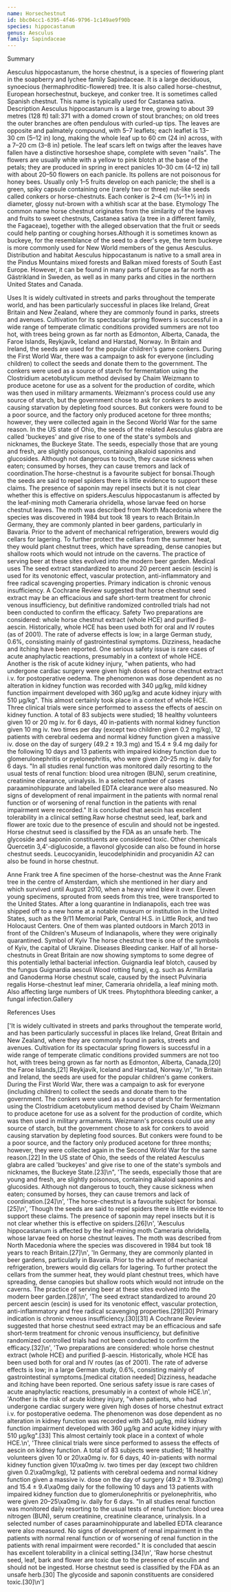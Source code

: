 ```yaml
---
name: Horsechestnut
id: bbc04cc1-6395-4f46-9796-1c149ae9f90b
species: hippocastanum
genus: Aesculus
family: Sapindaceae
---
```

Summary



Aesculus hippocastanum, the horse chestnut, is a species of flowering plant in the soapberry and lychee family Sapindaceae. It is a large deciduous, synoecious (hermaphroditic-flowered) tree. It is also called horse-chestnut, European horsechestnut, buckeye, and conker tree. It is sometimes called Spanish chestnut. This name is typically used for Castanea sativa.
Description
Aesculus hippocastanum is a large tree, growing to about 39 metres (128 ft) tall: 371  with a domed crown of stout branches; on old trees the outer branches are often pendulous with curled-up tips. The leaves are opposite and palmately compound, with 5–7 leaflets; each leaflet is 13–30 cm (5–12 in) long, making the whole leaf up to 60 cm (24 in) across, with a 7–20 cm (3–8 in) petiole. The leaf scars left on twigs after the leaves have fallen have a distinctive horseshoe shape, complete with seven "nails". The flowers are usually white with a yellow to pink blotch at the base of the petals; they are produced in spring in erect panicles 10–30 cm (4–12 in) tall with about 20–50 flowers on each panicle. Its pollens are not poisonous for honey bees. Usually only 1–5 fruits develop on each panicle; the shell is a green, spiky capsule containing one (rarely two or three) nut-like seeds called conkers or horse-chestnuts. Each conker is 2–4 cm (3⁄4–1+1⁄2 in) in diameter, glossy nut-brown with a whitish scar at the base.
Etymology
The common name horse chestnut originates from the similarity of the leaves and fruits to sweet chestnuts, Castanea sativa (a tree in a different family, the Fagaceae), together with the alleged observation that the fruit or seeds could help panting or coughing horses.Although it is sometimes known as buckeye, for the resemblance of the seed to a deer's eye, the term buckeye is more commonly used for New World members of the genus Aesculus.
Distribution and habitat
Aesculus hippocastanum is native to a small area in the Pindus Mountains mixed forests and Balkan mixed forests of South East Europe. However, it can be found in many parts of Europe as far north as Gästrikland in Sweden, as well as in many parks and cities in the northern United States and Canada.

Uses
It is widely cultivated in streets and parks throughout the temperate world, and has been particularly successful in places like Ireland, Great Britain and New Zealand, where they are commonly found in parks, streets and avenues. Cultivation for its spectacular spring flowers is successful in a wide range of temperate climatic conditions provided summers are not too hot, with trees being grown as far north as Edmonton, Alberta, Canada, the Faroe Islands, Reykjavík, Iceland and Harstad, Norway.
In Britain and Ireland, the seeds are used for the popular children's game conkers. During the First World War, there was a campaign to ask for everyone (including children) to collect the seeds and donate them to the government. The conkers were used as a source of starch for fermentation using the Clostridium acetobutylicum method devised by Chaim Weizmann to produce acetone for use as a solvent for the production of cordite, which was then used in military armaments. Weizmann's process could use any source of starch, but the government chose to ask for conkers to avoid causing starvation by depleting food sources. But conkers were found to be a poor source, and the factory only produced acetone for three months; however, they were collected again in the Second World War for the same reason.  In the US state of Ohio, the seeds of the related Aesculus glabra are called 'buckeyes' and give rise to one of the state's symbols and nicknames, the Buckeye State.
The seeds, especially those that are young and fresh, are slightly poisonous, containing alkaloid saponins and glucosides. Although not dangerous to touch, they cause sickness when eaten; consumed by horses, they can cause tremors and lack of coordination.The horse-chestnut is a favourite subject for bonsai.Though the seeds are said to repel spiders there is little evidence to support these claims. The presence of saponin may repel insects but it is not clear whether this is effective on spiders.Aesculus hippocastanum is affected by the leaf-mining moth Cameraria ohridella, whose larvae feed on horse chestnut leaves. The moth was described from North Macedonia where the species was discovered in 1984 but took 18 years to reach Britain.In Germany, they are commonly planted in beer gardens, particularly in Bavaria. Prior to the advent of mechanical refrigeration, brewers would dig cellars for lagering. To further protect the cellars from the summer heat, they would plant chestnut trees, which have spreading, dense canopies but shallow roots which would not intrude on the caverns. The practice of serving beer at these sites evolved into the modern beer garden.
Medical uses
The seed extract standardized to around 20 percent aescin (escin) is used for its venotonic effect, vascular protection, anti-inflammatory and free radical scavenging properties. Primary indication is chronic venous insufficiency. A Cochrane Review suggested that horse chestnut seed extract may be an efficacious and safe short-term treatment for chronic venous insufficiency, but definitive randomized controlled trials had not been conducted to confirm the efficacy.
Safety
Two preparations are considered: whole horse chestnut extract (whole HCE) and purified β-aescin. Historically, whole HCE has been used both for oral and IV routes (as of 2001). The rate of adverse effects is low; in a large German study, 0.6%, consisting mainly of gastrointestinal symptoms. Dizziness, headache and itching have been reported. One serious safety issue is rare cases of acute anaphylactic reactions, presumably in a context of whole HCE.
Another is the risk of acute kidney injury, "when patients, who had undergone cardiac surgery were given high doses of horse chestnut extract i.v. for postoperative oedema. The phenomenon was dose dependent as no alteration in kidney function was recorded with 340 μg/kg, mild kidney function impairment developed with 360 μg/kg and acute kidney injury with 510 μg/kg". This almost certainly took place in a context of whole HCE.
Three clinical trials were since performed to assess the effects of aescin on kidney function. A total of 83 subjects were studied; 18 healthy volunteers given 10 or 20 mg iv. for 6 days, 40 in-patients with normal kidney function given 10 mg iv. two times per day (except two children given 0.2 mg/kg), 12 patients with cerebral oedema and normal kidney function given a massive iv. dose on the day of surgery (49.2 ± 19.3 mg) and 15.4 ± 9.4 mg daily for the following 10 days and 13 patients with impaired kidney function due to glomerulonephritis or pyelonephritis, who were given 20–25 mg iv. daily for 6 days. "In all studies renal function was monitored daily resorting to the usual tests of renal function: blood urea nitrogen (BUN), serum creatinine, creatinine clearance, urinalysis. In a selected number of cases paraaminohippurate and labelled EDTA clearance were also measured. No signs of development of renal impairment in the patients with normal renal function or of worsening of renal function in the patients with renal impairment were recorded." It is concluded that aescin has excellent tolerability in a clinical setting.Raw horse chestnut seed, leaf, bark and flower are toxic due to the presence of esculin and should not be ingested. Horse chestnut seed is classified by the FDA as an unsafe herb. The glycoside and saponin constituents are considered toxic.
Other chemicals
Quercetin 3,4'-diglucoside, a flavonol glycoside can also be found in horse chestnut seeds. Leucocyanidin, leucodelphinidin and procyanidin A2 can also be found in horse chestnut.

Anne Frank tree
A fine specimen of the horse-chestnut was the Anne Frank tree in the centre of Amsterdam, which she mentioned in her diary and which survived until August 2010, when a heavy wind blew it over. Eleven young specimens, sprouted from seeds from this tree, were transported to the United States. After a long quarantine in Indianapolis, each tree was shipped off to a new home at a notable museum or institution in the United States, such as the 9/11 Memorial Park, Central H.S. in Little Rock, and two Holocaust Centers. One of them was planted outdoors in March 2013 in front of the Children's Museum of Indianapolis, where they were originally quarantined.
Symbol of Kyiv
The horse chestnut tree is one of the symbols of Kyiv, the capital of Ukraine.
Diseases
Bleeding canker. Half of all horse-chestnuts in Great Britain are now showing symptoms to some degree of this potentially lethal bacterial infection.
Guignardia leaf blotch, caused by the fungus Guignardia aesculi
Wood rotting fungi, e.g. such as Armillaria and Ganoderma
Horse chestnut scale, caused by the insect Pulvinaria regalis
Horse-chestnut leaf miner, Cameraria ohridella, a leaf mining moth. Also affecting large numbers of UK trees.
Phytophthora bleeding canker, a fungal infection.Gallery






References
Uses

['It is widely cultivated in streets and parks throughout the temperate world, and has been particularly successful in places like Ireland, Great Britain and New Zealand, where they are commonly found in parks, streets and avenues. Cultivation for its spectacular spring flowers is successful in a wide range of temperate climatic conditions provided summers are not too hot, with trees being grown as far north as Edmonton, Alberta, Canada,[20] the Faroe Islands,[21] Reykjavík, Iceland and Harstad, Norway.\n', "In Britain and Ireland, the seeds are used for the popular children's game conkers. During the First World War, there was a campaign to ask for everyone (including children) to collect the seeds and donate them to the government. The conkers were used as a source of starch for fermentation using the Clostridium acetobutylicum method devised by Chaim Weizmann to produce acetone for use as a solvent for the production of cordite, which was then used in military armaments. Weizmann's process could use any source of starch, but the government chose to ask for conkers to avoid causing starvation by depleting food sources. But conkers were found to be a poor source, and the factory only produced acetone for three months; however, they were collected again in the Second World War for the same reason.[22]  In the US state of Ohio, the seeds of the related Aesculus glabra are called 'buckeyes' and give rise to one of the state's symbols and nicknames, the Buckeye State.[23]\n", 'The seeds, especially those that are young and fresh, are slightly poisonous, containing alkaloid saponins and glucosides. Although not dangerous to touch, they cause sickness when eaten; consumed by horses, they can cause tremors and lack of coordination.[24]\n', 'The horse-chestnut is a favourite subject for bonsai.[25]\n', 'Though the seeds are said to repel spiders there is little evidence to support these claims. The presence of saponin may repel insects but it is not clear whether this is effective on spiders.[26]\n', 'Aesculus hippocastanum is affected by the leaf-mining moth Cameraria ohridella, whose larvae feed on horse chestnut leaves. The moth was described from North Macedonia where the species was discovered in 1984 but took 18 years to reach Britain.[27]\n', 'In Germany, they are commonly planted in beer gardens, particularly in Bavaria. Prior to the advent of mechanical refrigeration, brewers would dig cellars for lagering. To further protect the cellars from the summer heat, they would plant chestnut trees, which have spreading, dense canopies but shallow roots which would not intrude on the caverns. The practice of serving beer at these sites evolved into the modern beer garden.[28]\n', 'The seed extract standardized to around 20 percent aescin (escin) is used for its venotonic effect, vascular protection, anti-inflammatory and free radical scavenging properties.[29][30] Primary indication is chronic venous insufficiency.[30][31] A Cochrane Review suggested that horse chestnut seed extract may be an efficacious and safe short-term treatment for chronic venous insufficiency, but definitive randomized controlled trials had not been conducted to confirm the efficacy.[32]\n', 'Two preparations are considered: whole horse chestnut extract (whole HCE) and purified β-aescin. Historically, whole HCE has been used both for oral and IV routes (as of 2001). The rate of adverse effects is low; in a large German study, 0.6%, consisting mainly of gastrointestinal symptoms.[medical citation needed] Dizziness, headache and itching have been reported. One serious safety issue is rare cases of acute anaphylactic reactions, presumably in a context of whole HCE.\n', 'Another is the risk of acute kidney injury, "when patients, who had undergone cardiac surgery were given high doses of horse chestnut extract i.v. for postoperative oedema. The phenomenon was dose dependent as no alteration in kidney function was recorded with 340 μg/kg, mild kidney function impairment developed with 360 μg/kg and acute kidney injury with 510 μg/kg".[33] This almost certainly took place in a context of whole HCE.\n', 'Three clinical trials were since performed to assess the effects of aescin on kidney function. A total of 83 subjects were studied; 18 healthy volunteers given 10 or 20\xa0mg iv. for 6 days, 40 in-patients with normal kidney function given 10\xa0mg iv. two times per day (except two children given 0.2\xa0mg/kg), 12 patients with cerebral oedema and normal kidney function given a massive iv. dose on the day of surgery (49.2 ± 19.3\xa0mg) and 15.4 ± 9.4\xa0mg daily for the following 10 days and 13 patients with impaired kidney function due to glomerulonephritis or pyelonephritis, who were given 20–25\xa0mg iv. daily for 6 days. "In all studies renal function was monitored daily resorting to the usual tests of renal function: blood urea nitrogen (BUN), serum creatinine, creatinine clearance, urinalysis. In a selected number of cases paraaminohippurate and labelled EDTA clearance were also measured. No signs of development of renal impairment in the patients with normal renal function or of worsening of renal function in the patients with renal impairment were recorded." It is concluded that aescin has excellent tolerability in a clinical setting.[34]\n', 'Raw horse chestnut seed, leaf, bark and flower are toxic due to the presence of esculin and should not be ingested. Horse chestnut seed is classified by the FDA as an unsafe herb.[30] The glycoside and saponin constituents are considered toxic.[30]\n']
